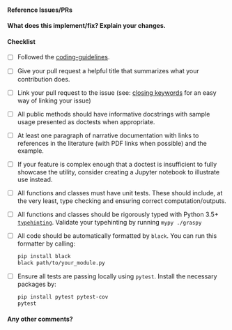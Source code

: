<!--
Thanks for contributing to a pull request! Please ensure you have taken a look at
the contribution guidelines: https://github.com/neurodata/graspy/blob/master/CONTRIBUTING.md#pull-request-checklist
-->

#### Reference Issues/PRs
<!--
Example: Fixes #1234. See also #3456.
Please use keywords (e.g., Fixes) to create link to the issues or pull requests
you resolved, so that they will automatically be closed when your pull request
is merged. See https://github.com/blog/1506-closing-issues-via-pull-requests
-->


#### What does this implement/fix? Explain your changes.


#### Checklist

- [ ] Followed the [coding-guidelines](#guidelines).
- [ ] Give your pull request a helpful title that summarizes what your contribution does.
- [ ] Link your pull request to the issue (see: [closing keywords](https://docs.github.com/en/free-pro-team@latest/github/managing-your-work-on-github/linking-a-pull-request-to-an-issue) for an easy way of linking your issue)
- [ ] All public methods should have informative docstrings with sample usage presented as doctests when appropriate.
- [ ] At least one paragraph of narrative documentation with links to references in the literature (with PDF links when possible) and the example.
- [ ] If your feature is complex enough that a doctest is insufficient to fully showcase the utility, consider creating a Jupyter notebook to illustrate use instead.
- [ ] All functions and classes must have unit tests. These should include, at the very least, type checking and ensuring correct computation/outputs.
- [ ] All functions and classes should be rigorously typed with Python 3.5+ 
  [`typehinting`](https://docs.python.org/3/library/typing.html). Validate your typehinting by running `mypy ./graspy`
- [ ] All code should be automatically formatted by `black`. You can run this formatter by calling:
  ```bash
  pip install black
  black path/to/your_module.py
  ```
- [ ] Ensure all tests are passing locally using `pytest`. Install the necessary
  packages by: 

  ```bash
  pip install pytest pytest-cov
  pytest
  ```

#### Any other comments?

